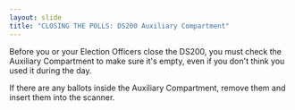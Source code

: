 ```yaml
---
layout: slide
title: "CLOSING THE POLLS: DS200 Auxiliary Compartment"
---
```


Before you or your Election Officers close the DS200, you must check the Auxiliary Compartment to make sure it&#39;s empty, even if you don&#39;t think you used it during the day.

If there are any ballots inside the Auxiliary Compartment, remove them and insert them into the scanner.